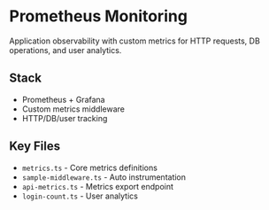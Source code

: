# Prometheus Monitoring

Application observability with custom metrics for HTTP requests, DB operations, and user analytics.

## Stack
- Prometheus + Grafana
- Custom metrics middleware
- HTTP/DB/user tracking

## Key Files
- `metrics.ts` - Core metrics definitions
- `sample-middleware.ts` - Auto instrumentation
- `api-metrics.ts` - Metrics export endpoint
- `login-count.ts` - User analytics
